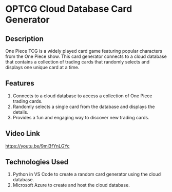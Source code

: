 # OPTCG Cloud Database Card Generator #

## Description
One Piece TCG is a widely played card game featuring popular characters from the One Piece show. This card generator connects to a cloud database that contains a collection of trading cards that randomly selects and displays one unique card at a time. 

## Features
1. Connects to a cloud database to access a collection of One Piece trading cards.
2. Randomly selects a single card from the database and displays the details. 
3. Provides a fun and engaging way to discover new trading cards.

## Video Link
https://youtu.be/9ml3fYnLGYc

## Technologies Used
1. Python in VS Code to create a random card generator using the cloud database.
2. Microsoft Azure to create and host the cloud database.
